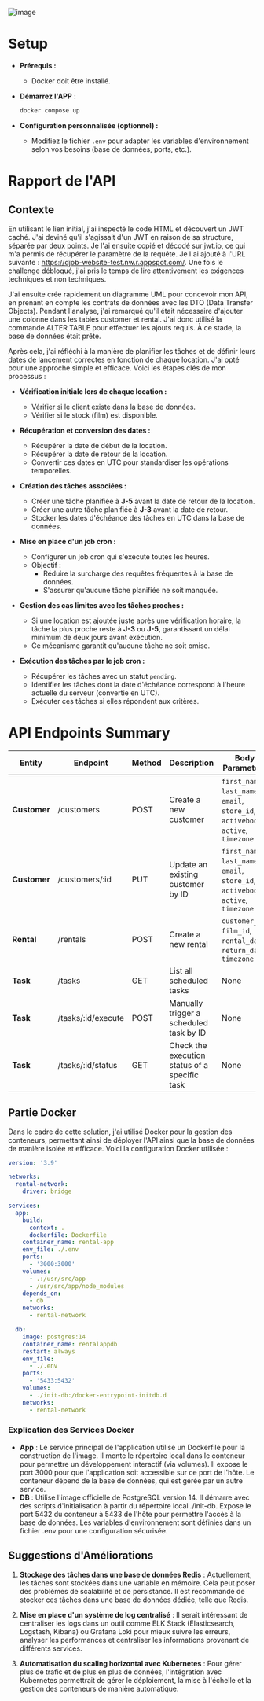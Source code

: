 ![image](https://github.com/user-attachments/assets/d1ce5c5f-7210-4e07-bdb8-e380692801a2)
# **Setup**

- **Prérequis :**
  - Docker doit être installé.

- **Démarrez l'APP** :
     ```bash
     docker compose up
     ```

- **Configuration personnalisée (optionnel) :**
  - Modifiez le fichier `.env` pour adapter les variables d'environnement selon vos besoins (base de données, ports, etc.).

# Rapport de l'API

## Contexte

En utilisant le lien initial, j'ai inspecté le code HTML et découvert un JWT caché. J'ai deviné qu'il s'agissait d'un JWT en raison de sa structure, séparée par deux points. Je l'ai ensuite copié et décodé sur jwt.io, ce qui m'a permis de récupérer le paramètre de la requête. Je l'ai ajouté à l'URL suivante : https://djob-website-test.nw.r.appspot.com/. Une fois le challenge débloqué, j'ai pris le temps de lire attentivement les exigences techniques et non techniques.

J'ai ensuite crée rapidement un diagramme UML pour concevoir mon API, en prenant en compte les contrats de données avec les DTO (Data Transfer Objects). Pendant l'analyse, j'ai remarqué qu'il était nécessaire d'ajouter une colonne dans les tables customer et rental. J'ai donc utilisé la commande ALTER TABLE pour effectuer les ajouts requis. À ce stade, la base de données était prête.

Après cela, j'ai réfléchi à la manière de planifier les tâches et de définir leurs dates de lancement correctes en fonction de chaque location. J'ai opté pour une approche simple et efficace. Voici les étapes clés de mon processus :

- **Vérification initiale lors de chaque location :**
  - Vérifier si le client existe dans la base de données.
  - Vérifier si le stock (film) est disponible.

- **Récupération et conversion des dates :**
  - Récupérer la date de début de la location.
  - Récupérer la date de retour de la location.
  - Convertir ces dates en UTC pour standardiser les opérations temporelles.

- **Création des tâches associées :**
  - Créer une tâche planifiée à **J-5** avant la date de retour de la location.
  - Créer une autre tâche planifiée à **J-3** avant la date de retour.
  - Stocker les dates d'échéance des tâches en UTC dans la base de données.

- **Mise en place d'un job cron :**
  - Configurer un job cron qui s'exécute toutes les heures.
  - Objectif :
    - Réduire la surcharge des requêtes fréquentes à la base de données.
    - S'assurer qu'aucune tâche planifiée ne soit manquée.

- **Gestion des cas limites avec les tâches proches :**
  - Si une location est ajoutée juste après une vérification horaire, la tâche la plus proche reste à **J-3** ou **J-5**, garantissant un délai minimum de deux jours avant exécution.
  - Ce mécanisme garantit qu'aucune tâche ne soit omise.

- **Exécution des tâches par le job cron :**
  - Récupérer les tâches avec un statut `pending`.
  - Identifier les tâches dont la date d'échéance correspond à l'heure actuelle du serveur (convertie en UTC).
  - Exécuter ces tâches si elles répondent aux critères.


# API Endpoints Summary

| **Entity**    | **Endpoint**                     | **Method** | **Description**                                   | **Body Parameters**               |
|---------------|----------------------------------|------------|---------------------------------------------------|------------------------------------|
| **Customer**  | /customers                      | POST       | Create a new customer                            | `first_name`, `last_name`, `email`, `store_id`, `activebool`, `active`, `timezone` |
| **Customer**  | /customers/:id                  | PUT        | Update an existing customer by ID                | `first_name`, `last_name`, `email`, `store_id`, `activebool`, `active`, `timezone` |
| **Rental**    | /rentals                        | POST       | Create a new rental                              | `customer_id`, `film_id`, `rental_date`, `return_date`, `timezone` |
| **Task**      | /tasks                          | GET        | List all scheduled tasks                         | None                               |
| **Task**      | /tasks/:id/execute              | POST       | Manually trigger a scheduled task by ID          | None                               |
| **Task**      | /tasks/:id/status               | GET        | Check the execution status of a specific task    | None                               |

## Partie Docker

Dans le cadre de cette solution, j'ai utilisé Docker pour la gestion des conteneurs, permettant ainsi de déployer l'API ainsi que la base de données de manière isolée et efficace. Voici la configuration Docker utilisée :

```yaml
version: '3.9'

networks:
  rental-network:
    driver: bridge

services:
  app:
    build:
      context: .
      dockerfile: Dockerfile
    container_name: rental-app
    env_file: ./.env
    ports:
      - '3000:3000'
    volumes:
      - .:/usr/src/app
      - /usr/src/app/node_modules
    depends_on:
      - db
    networks:
      - rental-network

  db:
    image: postgres:14
    container_name: rentalappdb
    restart: always
    env_file:
      - ./.env
    ports:
      - '5433:5432'
    volumes:
      - ./init-db:/docker-entrypoint-initdb.d
    networks:
      - rental-network
```

### Explication des Services Docker

- **App** : Le service principal de l'application utilise un Dockerfile pour la construction de l'image. Il monte le répertoire local dans le conteneur pour permettre un développement interactif (via volumes). Il expose le port 3000 pour que l'application soit accessible sur ce port de l'hôte. Le conteneur dépend de la base de données, qui est gérée par un autre service.
- **DB** : Utilise l'image officielle de PostgreSQL version 14. Il démarre avec des scripts d'initialisation à partir du répertoire local ./init-db. Expose le port 5432 du conteneur à 5433 de l'hôte pour permettre l'accès à la base de données. Les variables d'environnement sont définies dans un fichier .env pour une configuration sécurisée.

## Suggestions d'Améliorations

1. **Stockage des tâches dans une base de données Redis** : Actuellement, les tâches sont stockées dans une variable en mémoire. Cela peut poser des problèmes de scalabilité et de persistance. Il est recommandé de stocker ces tâches dans une base de données dédiée, telle que Redis.

2. **Mise en place d'un système de log centralisé** : Il serait intéressant de centraliser les logs dans un outil comme ELK Stack (Elasticsearch, Logstash, Kibana) ou Grafana Loki pour mieux suivre les erreurs, analyser les performances et centraliser les informations provenant de différents services.

3. **Automatisation du scaling horizontal avec Kubernetes** : Pour gérer plus de trafic et de plus en plus de données, l'intégration avec Kubernetes permettrait de gérer le déploiement, la mise à l'échelle et la gestion des conteneurs de manière automatique.

